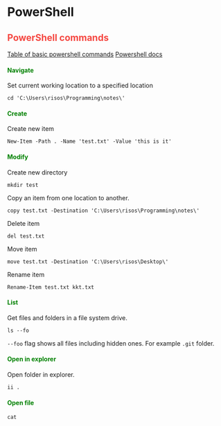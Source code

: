 <style>
r { color: #f54842 }    /*h2*/
o { color: Orange }     /*h3*/
g { color: Green }      /*h4*/
my { background: #ffdc6e4d }
</style>

# PowerShell

## <r>PowerShell commands</r>

[Table of basic powershell commands](https://devblogs.microsoft.com/scripting/table-of-basic-powershell-commands/)
[Powershell docs](https://docs.microsoft.com/en-us/powershell/module/microsoft.powershell.management/?view=powershell-7.2)

#### <g>Navigate</g>

Set current working location to a specified location

```shell
cd 'C:\Users\risos\Programming\notes\'
```

#### <g>Create</g>

Create new item

```shell
New-Item -Path . -Name 'test.txt' -Value 'this is it'
```

#### <g>Modify</g>

Create new directory

```shell
mkdir test
```

Copy an item from one location to another.

```shell
copy test.txt -Destination 'C:\Users\risos\Programming\notes\'
```

Delete item

```shell
del test.txt
```

Move item

```shell
move test.txt -Destination 'C:\Users\risos\Desktop\'
```

Rename item

```shell
Rename-Item test.txt kkt.txt
```

#### <g>List</g>

Get files and folders in a file system drive.

```shell
ls --fo
```

`--foo` flag shows all files including hidden ones. For example `.git` folder.

#### <g>Open in explorer</g>

Open folder in explorer.

```shell
ii .
```

#### <g>Open file</g>

```shell
cat
```
